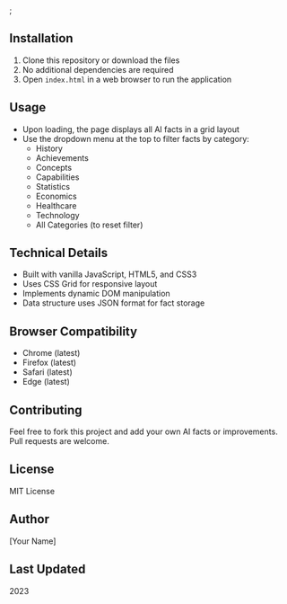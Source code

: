 ;
## Installation

1. Clone this repository or download the files
2. No additional dependencies are required
3. Open `index.html` in a web browser to run the application

## Usage

- Upon loading, the page displays all AI facts in a grid layout
- Use the dropdown menu at the top to filter facts by category:
  - History
  - Achievements
  - Concepts
  - Capabilities
  - Statistics
  - Economics
  - Healthcare
  - Technology
  - All Categories (to reset filter)

## Technical Details

- Built with vanilla JavaScript, HTML5, and CSS3
- Uses CSS Grid for responsive layout
- Implements dynamic DOM manipulation
- Data structure uses JSON format for fact storage

## Browser Compatibility

- Chrome (latest)
- Firefox (latest)
- Safari (latest)
- Edge (latest)

## Contributing

Feel free to fork this project and add your own AI facts or improvements. Pull requests are welcome.

## License

MIT License

## Author

[Your Name]

## Last Updated

2023
